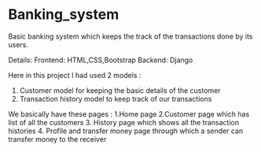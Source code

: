 # Banking_system
Basic banking system which keeps the track of the transactions done by its users.

Details: 
Frontend: HTML,CSS,Bootstrap
Backend: Django

Here in this project I had used 2 models :
1. Customer model for keeping the basic details of the customer 
2. Transaction history model to keep track of our transactions

We basically have these pages :
1.Home page 
2.Customer page which has list of all the customers 
3. History page which shows all the transaction histories
4. Profile and transfer money page through which a sender can transfer money to the receiver


